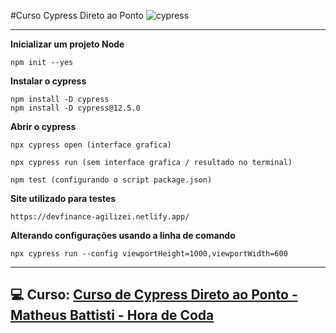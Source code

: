 #Curso Cypress Direto ao Ponto ![cypress](https://img.shields.io/badge/-cypress-%23E5E5E5?style=for-the-badge&logo=cypress&logoColor=058a5e)

---

**Inicializar um projeto Node**

    npm init --yes

**Instalar o cypress**

    npm install -D cypress
    npm install -D cypress@12.5.0

**Abrir o cypress**

    npx cypress open (interface grafica)

    npx cypress run (sem interface grafica / resultado no terminal)

    npm test (configurando o script package.json)

**Site utilizado para testes**

    https://devfinance-agilizei.netlify.app/

**Alterando configurações usando a linha de comando**

    npx cypress run --config viewportHeight=1000,viewportWidth=600

---

## 💻 Curso: [Curso de Cypress Direto ao Ponto - Matheus Battisti - Hora de Coda](https://app.agilizei.com/pt/cursos/cypress-direto-ao-ponto)